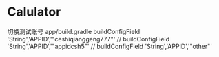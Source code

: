 # Calulator
切换测试账号
app/build.gradle
   buildConfigField 'String','APPID','"ceshiqianggeng777"'
// buildConfigField 'String','APPID','"appidcsh5"'
// buildConfigField 'String','APPID','"other"'
